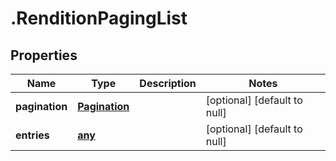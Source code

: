 # .RenditionPagingList

## Properties
Name | Type | Description | Notes
------------ | ------------- | ------------- | -------------
**pagination** | [**Pagination**](Pagination.md) |  | [optional] [default to null]
**entries** | [**any**](RenditionEntry.md) |  | [optional] [default to null]


